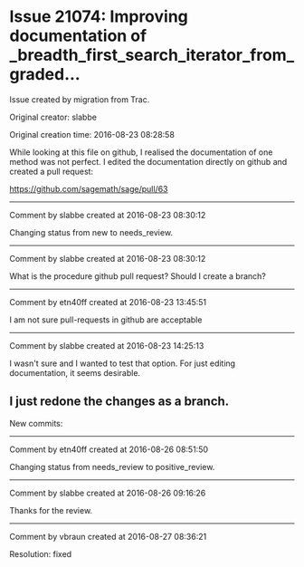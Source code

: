 # Issue 21074: Improving documentation of _breadth_first_search_iterator_from_graded…

Issue created by migration from Trac.

Original creator: slabbe

Original creation time: 2016-08-23 08:28:58

While looking at this file on github, I realised the documentation of one method was not perfect. I edited the documentation directly on github and created a pull request:

https://github.com/sagemath/sage/pull/63


---

Comment by slabbe created at 2016-08-23 08:30:12

Changing status from new to needs_review.


---

Comment by slabbe created at 2016-08-23 08:30:12

What is the procedure github pull request? Should I create a branch?


---

Comment by etn40ff created at 2016-08-23 13:45:51

I am not sure pull-requests in github are acceptable


---

Comment by slabbe created at 2016-08-23 14:25:13

I wasn't sure and I wanted to test that option. For just editing documentation, it seems desirable.

I just redone the changes as a branch.
----
New commits:


---

Comment by etn40ff created at 2016-08-26 08:51:50

Changing status from needs_review to positive_review.


---

Comment by slabbe created at 2016-08-26 09:16:26

Thanks for the review.


---

Comment by vbraun created at 2016-08-27 08:36:21

Resolution: fixed
